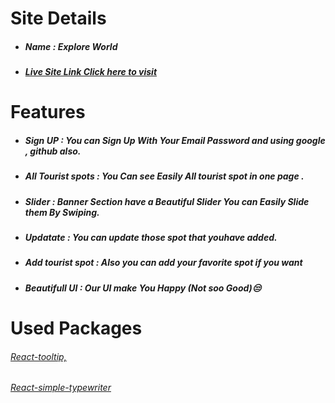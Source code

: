 
# Site Details

* #####  Name : Explore World
* ##### [Live Site Link Click here to visit](https://assignment-10-9a5c8.web.app)

# Features
* ##### __Sign UP :__ You can Sign Up With Your Email Password and using google , github also.
* ##### __All Tourist spots :__ You Can see Easily All tourist spot in one page .
* ##### __Slider :__ Banner Section have a  Beautiful Slider You can Easily Slide them By Swiping.
* ##### __Updatate :__ You can update those spot that youhave added.
* ##### __Add tourist spot :__ Also you can add your favorite spot if you want
* ##### __Beautifull UI :__ Our UI  make You Happy (Not soo Good)😒 

# Used Packages
 ###### [React-tooltip,](https://react-tooltip.com/)
 ###### [React-simple-typewriter](https://www.npmjs.com/package/react-simple-typewriter)